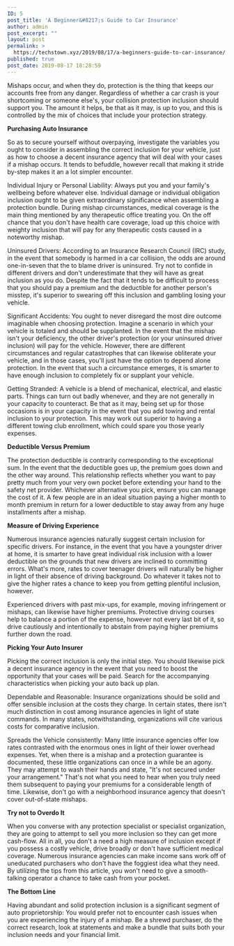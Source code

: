 ```yaml
---
ID: 5
post_title: 'A Beginner&#8217;s Guide to Car Insurance'
author: admin
post_excerpt: ""
layout: post
permalink: >
  https://techstown.xyz/2019/08/17/a-beginners-guide-to-car-insurance/
published: true
post_date: 2019-08-17 18:28:59
---
```

<!-- wp:paragraph -->
<p>Mishaps occur, and when they do, protection is the thing that keeps our accounts free from any danger. Regardless of whether a car crash is your shortcoming or someone else's, your collision protection inclusion should support you. The amount it helps, be that as it may, is up to you, and this is controlled by the mix of choices that include your protection strategy. </p>
<!-- /wp:paragraph -->

<!-- wp:paragraph -->
<p><strong>Purchasing Auto Insurance </strong></p>
<!-- /wp:paragraph -->

<!-- wp:paragraph -->
<p>So as to secure yourself without overpaying, investigate the variables you ought to consider in assembling the correct inclusion for your vehicle, just as how to choose a decent insurance agency that will deal with your cases if a mishap occurs. It tends to befuddle, however recall that making it stride by-step makes it an a lot simpler encounter. </p>
<!-- /wp:paragraph -->

<!-- wp:paragraph -->
<p>Individual Injury or Personal Liability: Always put you and your family's wellbeing before whatever else. Individual damage or individual obligation inclusion ought to be given extraordinary significance when assembling a protection bundle. During mishap circumstances, medical coverage is the main thing mentioned by any therapeutic office treating you. On the off chance that you don't have health care coverage, load up this choice with weighty inclusion that will pay for any therapeutic costs caused in a noteworthy mishap. </p>
<!-- /wp:paragraph -->

<!-- wp:paragraph -->
<p>Uninsured Drivers: According to an Insurance Research Council (IRC) study, in the event that somebody is harmed in a car collision, the odds are around one-in-seven that the to blame driver is uninsured. Try not to confide in different drivers and don't underestimate that they will have as great inclusion as you do. Despite the fact that it tends to be difficult to process that you should pay a premium and the deductible for another person's misstep, it's superior to swearing off this inclusion and gambling losing your vehicle. </p>
<!-- /wp:paragraph -->

<!-- wp:paragraph -->
<p>Significant Accidents: You ought to never disregard the most dire outcome imaginable when choosing protection. Imagine a scenario in which your vehicle is totaled and should be supplanted. In the event that the mishap isn't your deficiency, the other driver's protection (or your uninsured driver inclusion) will pay for the vehicle. However, there are different circumstances and regular catastrophes that can likewise obliterate your vehicle, and in those cases, you'll just have the option to depend alone protection. In the event that such a circumstance emerges, it is smarter to have enough inclusion to completely fix or supplant your vehicle. </p>
<!-- /wp:paragraph -->

<!-- wp:paragraph -->
<p>Getting Stranded: A vehicle is a blend of mechanical, electrical, and elastic parts. Things can turn out badly whenever, and they are not generally in your capacity to counteract. Be that as it may, being set up for those occasions is in your capacity in the event that you add towing and rental inclusion to your protection. This may work out superior to having a different towing club enrollment, which could spare you those yearly expenses. </p>
<!-- /wp:paragraph -->

<!-- wp:paragraph -->
<p><strong>Deductible Versus Premium </strong></p>
<!-- /wp:paragraph -->

<!-- wp:paragraph -->
<p>The protection deductible is contrarily corresponding to the exceptional sum. In the event that the deductible goes up, the premium goes down and the other way around. This relationship reflects whether you want to pay pretty much from your very own pocket before extending your hand to the safety net provider. Whichever alternative you pick, ensure you can manage the cost of it. A few people are in an ideal situation paying a higher month to month premium in return for a lower deductible to stay away from any huge installments after a mishap. </p>
<!-- /wp:paragraph -->

<!-- wp:paragraph -->
<p><strong>Measure of Driving Experience </strong></p>
<!-- /wp:paragraph -->

<!-- wp:paragraph -->
<p>Numerous insurance agencies naturally suggest certain inclusion for specific drivers. For instance, in the event that you have a youngster driver at home, it is smarter to have great individual risk inclusion with a lower deductible on the grounds that new drivers are inclined to committing errors. What's more, rates to cover teenager drivers will naturally be higher in light of their absence of driving background. Do whatever it takes not to give the higher rates a chance to keep you from getting plentiful inclusion, however. </p>
<!-- /wp:paragraph -->

<!-- wp:paragraph -->
<p>Experienced drivers with past mix-ups, for example, moving infringement or mishaps, can likewise have higher premiums. Protective driving courses help to balance a portion of the expense, however not every last bit of it, so drive cautiously and intentionally to abstain from paying higher premiums further down the road. </p>
<!-- /wp:paragraph -->

<!-- wp:paragraph -->
<p><strong>Picking Your Auto Insurer </strong></p>
<!-- /wp:paragraph -->

<!-- wp:paragraph -->
<p>Picking the correct inclusion is only the initial step. You should likewise pick a decent insurance agency in the event that you need to boost the opportunity that your cases will be paid. Search for the accompanying characteristics when picking your auto back up plan. </p>
<!-- /wp:paragraph -->

<!-- wp:paragraph -->
<p>Dependable and Reasonable: Insurance organizations should be solid and offer sensible inclusion at the costs they charge. In certain states, there isn't much distinction in cost among insurance agencies in light of state commands. In many states, notwithstanding, organizations will cite various costs for comparative inclusion. </p>
<!-- /wp:paragraph -->

<!-- wp:paragraph -->
<p>Spreads the Vehicle consistently: Many little insurance agencies offer low rates contrasted with the enormous ones in light of their lower overhead expenses. Yet, when there is a mishap and a protection guarantee is documented, these little organizations can once in a while be an agony. They may attempt to wash their hands and state, "It's not secured under your arrangement." That's not what you need to hear when you truly need them subsequent to paying your premiums for a considerable length of time. Likewise, don't go with a neighborhood insurance agency that doesn't cover out-of-state mishaps. </p>
<!-- /wp:paragraph -->

<!-- wp:paragraph -->
<p><strong>Try not to Overdo It </strong></p>
<!-- /wp:paragraph -->

<!-- wp:paragraph -->
<p>When you converse with any protection specialist or specialist organization, they are going to attempt to sell you more inclusion so they can get more cash-flow. All in all, you don't a need a high measure of inclusion except if you possess a costly vehicle, drive broadly or don't have sufficient medical coverage. Numerous insurance agencies can make income sans work off of uneducated purchasers who don't have the foggiest idea what they need. By utilizing the tips from this article, you won't need to give a smooth-talking operator a chance to take cash from your pocket. </p>
<!-- /wp:paragraph -->

<!-- wp:paragraph -->
<p><strong>The Bottom Line </strong></p>
<!-- /wp:paragraph -->

<!-- wp:paragraph -->
<p>Having abundant and solid protection inclusion is a significant segment of auto proprietorship: You would prefer not to encounter cash issues when you are experiencing the injury of a mishap. Be a shrewd purchaser, do the correct research, look at statements and make a bundle that suits both your inclusion needs and your financial limit.</p>
<!-- /wp:paragraph -->